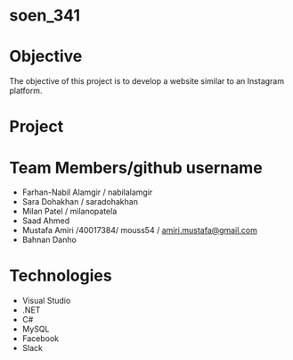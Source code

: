 # soen_341

# Objective
The objective of this project is to develop a website similar to an Instagram platform.

# Project

# Team Members/github username
- Farhan-Nabil Alamgir / nabilalamgir
- Sara Dohakhan / saradohakhan
- Milan Patel / milanopatela
- Saad Ahmed
- Mustafa Amiri /40017384/ mouss54 / amiri.mustafa@gmail.com
- Bahnan Danho

# Technologies
- Visual Studio
- .NET
- C#
- MySQL
- Facebook
- Slack
